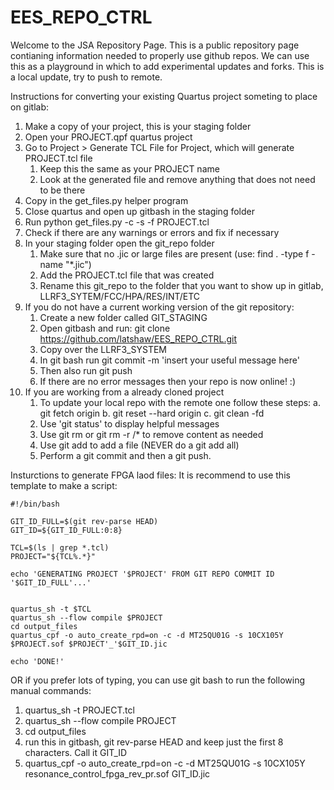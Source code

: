 # EES_REPO_CTRL
Welcome to the JSA Repository Page. This is a public repository page contianing information needed to properly use github repos. We can use this as a playground in which to add experimental updates and forks. 
This is a local update, try to push to remote.

Instructions for converting your existing Quartus project someting to place on gitlab:


1. Make a copy of your project, this is your staging folder
2. Open your PROJECT.qpf quartus project
3. Go to Project > Generate TCL File for Project, which will generate PROJECT.tcl file 
	1. Keep this the same as your PROJECT name
	2. Look at the generated file and remove anything that does not need to be there
4. Copy in the get_files.py helper program
5. Close quartus and open up gitbash in the staging folder
6. Run python get_files.py -c -s -f PROJECT.tcl 
7. Check if there are any warnings or errors and fix if necessary
8. In your staging folder open the git_repo folder
	1. Make sure that no .jic or large files are present (use: find . -type f -name "*.jic")
	2. Add the PROJECT.tcl file that was created
	3. Rename this git_repo to the folder that you want to show up in gitlab, LLRF3_SYTEM/FCC/HPA/RES/INT/ETC
9. If you do not have a current working version of the git repository:
	1. Create a new folder called GIT_STAGING
	2. Open gitbash and run: git clone https://github.com/latshaw/EES_REPO_CTRL.git
	3. Copy over the LLRF3_SYSTEM
	4. In git bash run git commit -m 'insert your useful message here'
	5. Then also run git push
	6. If there are no error messages then your repo is now online! :)
10. If you are working from a already cloned project
	1. To update your local repo with the remote one follow these steps:
		a. git fetch origin
  		b. git reset --hard origin
    		c. git clean -fd
	3. Use 'git status' to display helpful messages
	4. Use git rm <file> or git rm -r <folder>/* to remove content as needed
	5. Use git add <file> to add a file (NEVER do a git add all)
	6. Perform a git commit and then a git push.


Insturctions to generate FPGA laod files:
It is recommend to use this template to make a script:

```
#!/bin/bash

GIT_ID_FULL=$(git rev-parse HEAD)
GIT_ID=${GIT_ID_FULL:0:8}

TCL=$(ls | grep *.tcl)
PROJECT="${TCL%.*}"

echo 'GENERATING PROJECT '$PROJECT' FROM GIT REPO COMMIT ID '$GIT_ID_FULL'...'


quartus_sh -t $TCL
quartus_sh --flow compile $PROJECT
cd output_files
quartus_cpf -o auto_create_rpd=on -c -d MT25QU01G -s 10CX105Y $PROJECT.sof $PROJECT'_'$GIT_ID.jic

echo 'DONE!'
```

OR if you prefer lots of typing, you can use git bash to run the following manual commands:

1. quartus_sh -t PROJECT.tcl
2. quartus_sh --flow compile PROJECT
3. cd output_files
4. run this in gitbash, git rev-parse HEAD  and keep just the first 8 characters. Call it GIT_ID
4. quartus_cpf -o auto_create_rpd=on -c -d MT25QU01G -s 10CX105Y resonance_control_fpga_rev_pr.sof GIT_ID.jic
